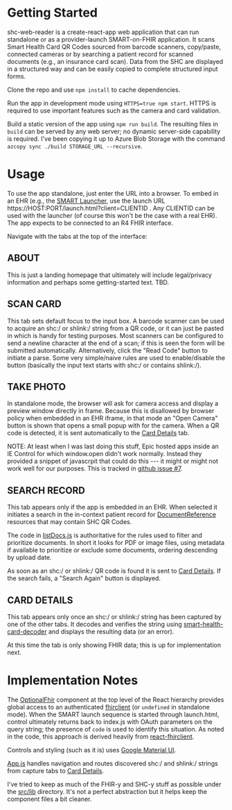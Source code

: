 # Getting Started

shc-web-reader is a create-react-app web application that can run standalone or
as a provider-launch SMART-on-FHIR application. It scans Smart Health Card QR
Codes sourced from barcode scanners, copy/paste, connected cameras or by
searching a patient record for scanned documents (e.g., an insurance card
scan). Data from the SHC are displayed in a structured way and can be easily
copied to complete structured input forms.

Clone the repo and use `npm install` to cache dependencies.

Run the app in development mode using `HTTPS=true npm start`. HTTPS is required
to use important features such as the camera and card validation.

Build a static version of the app using `npm run build`. The resulting files in
`build` can be served by any web server; no dynamic server-side capability is
required. I've been copying it up to Azure Blob Storage with the command `azcopy
sync ./build STORAGE_URL --recursive`.

# Usage

To use the app standalone, just enter the URL into a browser. To embed in an EHR
(e.g., the [SMART Launcher](https://launch.smarthealthit.org/), use the launch
URL https://HOST:PORT/launch.html?client=CLIENTID . Any CLIENTID can be used
with the launcher (of course this won't be the case with a real EHR). The app
expects to be connected to an R4 FHIR interface.

Navigate with the tabs at the top of the interface:

## ABOUT 

This is just a landing homepage that ultimately will include legal/privacy
information and perhaps some getting-started text. TBD.

## SCAN CARD

This tab sets default focus to the input box. A barcode scanner can be used to
acquire an shc:/ or shlink:/ string from a QR code, or it can just be pasted in which is
handy for testing purposes. Most scanners can be configured to send a newline
character at the end of a scan; if this is seen the form will be submitted
automatically. Alternatively, click the "Read Code" button to initiate a
parse. Some very simple/naive rules are used to enable/disable the button
(basically the input text starts with shc:/ or contains shlink:/).

## TAKE PHOTO

In standalone mode, the browser will ask for camera access and display a preview
window directly in frame. Because this is disallowed by browser policy when
embedded in an EHR iframe, in that mode an "Open Camera" button is shown that
opens a small popup with for the camera. When a QR code is detected, it is sent
automatically to the [Card Details](#about) tab.

NOTE: At least when I was last doing this stuff, Epic hosted apps inside an IE
Control for which window.open didn't work normally. Instead they provided a
snippet of javascrpit that could do this --- it might or might not work well for
our purposes. This is tracked in [github issue
#7](https://github.com/the-commons-project/shc-web-reader/issues/7).

## SEARCH RECORD

This tab appears only if the app is embedded in an EHR. When selected it
initiates a search in the in-context patient record for
[DocumentReference](https://hl7.org/fhir/documentreference.html) resources that
may contain SHC QR Codes.

The code in
[listDocs.js](https://github.com/the-commons-project/shc-web-reader/blob/main/src/lib/listDocs.js)
is authoritative for the rules used to filter and prioritize documents. In short
it looks for PDF or image files, using metadata if available to prioritize or
exclude some documents, ordering descending by upload date.

As soon as an shc:/ or shlink:/ QR code is found it is sent to [Card
Details](#card-details). If the search fails, a "Search Again" button is
displayed.

## CARD DETAILS

This tab appears only once an shc:/ or shlink:/ string has been captured by one of the other
tabs. It decodes and verifies the string using
[smart-health-card-decoder](https://github.com/smart-on-fhir/smart-health-card-decoder)
and displays the resulting data (or an error).

At this time the tab is only showing FHIR data; this is up for implementation next.

# Implementation Notes

The [OptionalFhir](https://github.com/the-commons-project/shc-web-reader/blob/main/src/OptionalFhir.js) component at the top level of the React hierarchy provides global access to an authenticated [fhirclient](http://docs.smarthealthit.org/client-js/) (or `undefined` in standalone mode). When the SMART launch sequence is started through launch.html, control ultimately returns back to index.js with OAuth parameters on the query string; the presence of `code` is used to identify this situation. As noted in the code, this approach is derived heavily from [react-fhirclient](https://github.com/zeevo/react-fhirclient). 

Controls and styling (such as it is) uses [Google Material UI](https://mui.com/material-ui/getting-started/overview/). 

[App.js](https://github.com/the-commons-project/shc-web-reader/blob/main/src/App.js) handles navigation and routes discovered shc:/ and shlink:/ strings from capture tabs to [Card Details](#card-details). 

I've tried to keep as much of the FHIR-y and SHC-y stuff as possible under the [src/lib](https://github.com/the-commons-project/shc-web-reader/tree/main/src/lib) directory. It's not a perfect abstraction but it helps keep the component files a bit cleaner.


